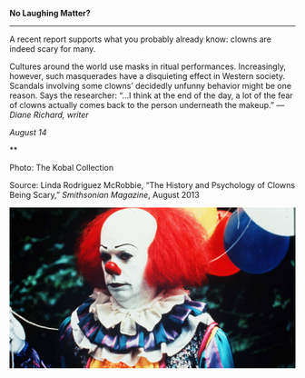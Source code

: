 **No Laughing Matter?**

****

A recent report supports what you probably already know: clowns are indeed scary for many.

Cultures around the world use masks in ritual performances. Increasingly, however, such masquerades have a disquieting effect in Western society. Scandals involving some clowns’ decidedly unfunny behavior might be one reason. Says the researcher: “…I think at the end of the day, a lot of the fear of clowns actually comes back to the person underneath the makeup.” *—Diane Richard, writer*

*August 14*

**

Photo: The Kobal Collection

Source: Linda Rodriguez McRobbie, “The History and Psychology of Clowns Being Scary,” *Smithsonian Magazine*, August 2013 

![](../images/NewsFlash_Richard_ClownsEDIT-1.jpeg)
